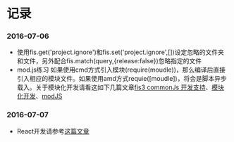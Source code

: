 # 记录
### 2016-07-06
- 使用fis.get('project.ignore')和fis.set('project.ignore',[])设定忽略的文件夹和文件，另外配合fis.match(query,{release:false})忽略指定的文件
- mod.js练习 如果使用cmd方式引入模块(require(moudle))，那么编译后直接引入相应的模块文件。如果使用amd方式requie([moudle])，将会是脚本异步载入。关于模块化开发请看这如下几篇文章[fis3 commonJs 开发支持](https://github.com/fex-team/fis3-hook-commonjs)、[模块化开发](http://fex-team.github.io/fis3/docs/lv3.html#%E6%A8%A1%E5%9D%97%E5%8C%96%E5%BC%80%E5%8F%91)、[modJS](https://github.com/fex-team/mod#modjs)
### 2016-07-07
- React开发请参考[这篇文章](http://fex.baidu.com/blog/2016/04/develop-react-with-fis3/)
